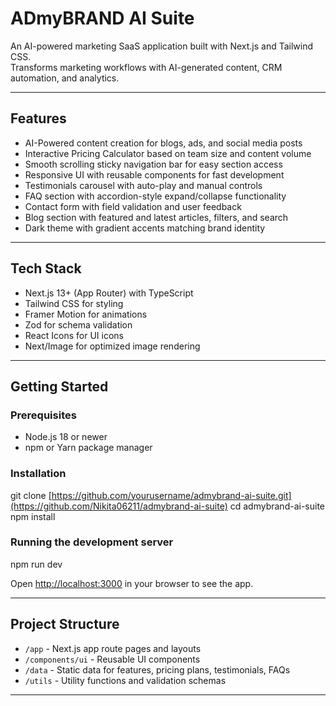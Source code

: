 # ADmyBRAND AI Suite

An AI-powered marketing SaaS application built with Next.js and Tailwind CSS.  
Transforms marketing workflows with AI-generated content, CRM automation, and analytics.

---

## Features

- AI-Powered content creation for blogs, ads, and social media posts  
- Interactive Pricing Calculator based on team size and content volume  
- Smooth scrolling sticky navigation bar for easy section access
- Responsive UI with reusable components for fast development  
- Testimonials carousel with auto-play and manual controls  
- FAQ section with accordion-style expand/collapse functionality  
- Contact form with field validation and user feedback
- Blog section with featured and latest articles, filters, and search
- Dark theme with gradient accents matching brand identity  

---

## Tech Stack

- Next.js 13+ (App Router) with TypeScript  
- Tailwind CSS for styling  
- Framer Motion for animations  
- Zod for schema validation  
- React Icons for UI icons  
- Next/Image for optimized image rendering  

---

## Getting Started

### Prerequisites
- Node.js 18 or newer  
- npm or Yarn package manager  

### Installation

git clone [https://github.com/yourusername/admybrand-ai-suite.git](https://github.com/Nikita06211/admybrand-ai-suite)
cd admybrand-ai-suite
npm install

### Running the development server

npm run dev

Open [http://localhost:3000](http://localhost:3000) in your browser to see the app.


---

## Project Structure

- `/app` - Next.js app route pages and layouts  
- `/components/ui` - Reusable UI components  
- `/data` - Static data for features, pricing plans, testimonials, FAQs  
- `/utils` - Utility functions and validation schemas  

---


